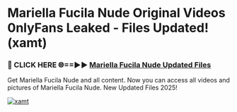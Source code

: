 # Mariella Fucila Nude Original Videos 0nlyFans Leaked - Files Updated! (xamt)

<h3>🔴 CLICK HERE 🌐==►► <a href="https://tinyurl.com/4mcuefdz" rel="nofollow">Mariella Fucila Nude Updated Files</a></h3>

Get Mariella Fucila Nude and all content. Now you can access all videos and pictures of Mariella Fucila Nude. New Updated Files 2025!

[![xamt](https://i.imgur.com/StAQSOY.gif)](https://tinyurl.com/4mcuefdz)
